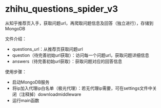 # zhihu_questions_spider_v3
从知乎推荐页入手，获取问题url，再爬取问题信息及回答（独立进行），存储到MongoDB

文件介绍：
- questions_url：从推荐页获取问题url
- question（待完善初始url获取）：访问每一个问题url，获取问题详细信息
- answers（待完善初始url获取）：获取问题对应的回答信息

使用步骤：
- 启动MongoDB服务
- 将ip加入代理ip白名单（极光代理）：若无代理ip需要，可在settings文件中关闭（注释掉）downloadmiddleware
- 运行main函数
